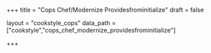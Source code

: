 +++
title = "Cops Chef/Modernize Providesfrominitialize"
draft = false

layout = "cookstyle_cops"
data_path = ["cookstyle","cops_chef_modernize_providesfrominitialize"]

+++

<!-- The content of this page is automatically generated from the
cops_chef_modernize_providesfrominitialize.yml file in github.com/chef/cookstyle/docs-chef-io/data/cookstyle. -->
